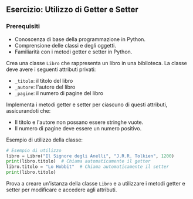 ## Esercizio: Utilizzo di Getter e Setter

### Prerequisiti

- Conoscenza di base della programmazione in Python.
- Comprensione delle classi e degli oggetti.
- Familiarità con i metodi getter e setter in Python.

Crea una classe `Libro` che rappresenta un libro in una biblioteca. La classe deve avere i seguenti attributi privati:

- `_titolo`: il titolo del libro
- `_autore`: l'autore del libro
- `_pagine`: il numero di pagine del libro

Implementa i metodi getter e setter per ciascuno di questi attributi, assicurandoti che:

- Il titolo e l'autore non possano essere stringhe vuote.
- Il numero di pagine deve essere un numero positivo.

Esempio di utilizzo della classe:

```python
# Esempio di utilizzo
libro = Libro("Il Signore degli Anelli", "J.R.R. Tolkien", 1200)
print(libro.titolo)  # Chiama automaticamente il getter
libro.titolo = "Lo Hobbit"  # Chiama automaticamente il setter
print(libro.titolo)
```

Prova a creare un'istanza della classe `Libro` e a utilizzare i metodi getter e setter per modificare e accedere agli attributi.
